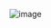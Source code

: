 ![image](https://user-images.githubusercontent.com/96937623/235812755-10b5a8a9-df67-4704-b342-6bc0070c9c9b.png)
